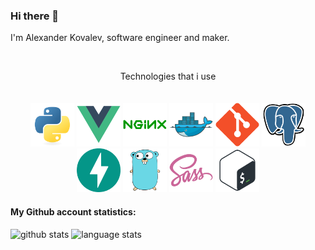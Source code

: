 ### Hi there 👋

I'm Alexander Kovalev, software engineer and maker.

<br>
<p align="center">
Technologies that i use
<br><br><br>
<img src="https://github.com/devicons/devicon/blob/master/icons/python/python-original.svg" alt="python" width="70" height="70"/>
<img src="https://github.com/devicons/devicon/blob/master/icons/vuejs/vuejs-original.svg" alt="vuejs" width="70" height="70"/>
<img src="https://github.com/devicons/devicon/blob/master/icons/nginx/nginx-original.svg" alt="nginx" width="70" height="70"/>
<img src="https://github.com/devicons/devicon/blob/master/icons/docker/docker-original.svg" alt="docker" width="70" height="70"/>
<img src="https://github.com/devicons/devicon/blob/master/icons/git/git-original.svg" alt="git" width="70" height="70"/>
<img src="https://github.com/devicons/devicon/blob/master/icons/postgresql/postgresql-original.svg" alt="postgresql" width="70" height="70"/>
<img src="https://github.com/devicons/devicon/blob/develop/icons/fastapi/fastapi-original.svg" alt="flask" width="70" height="70"/>
<img src="https://github.com/devicons/devicon/blob/master/icons/go/go-original.svg" alt="golang" width="70" height="70"/>
<img src="https://github.com/devicons/devicon/blob/master/icons/sass/sass-original.svg" alt="saas" width="70" height="70"/>
<img src="https://github.com/devicons/devicon/blob/master/icons/bash/bash-original.svg" alt="bash" width="70" height="70"/>
<br>

#### My Github account statistics:

![github stats](https://github-readme-stats.vercel.app/api?username=iRay&show_icons=true&line_height=24&&count_private=true)
![language stats](https://github-readme-stats.vercel.app/api/top-langs/?username=iRay&layout=compact&langs_count=10)
